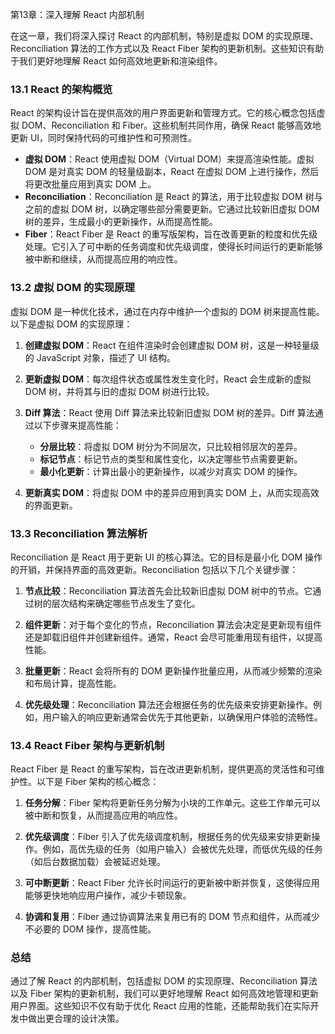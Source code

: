 第13章：深入理解 React 内部机制

在这一章，我们将深入探讨 React 的内部机制，特别是虚拟 DOM 的实现原理、Reconciliation 算法的工作方式以及 React Fiber 架构的更新机制。这些知识有助于我们更好地理解 React 如何高效地更新和渲染组件。

### **13.1 React 的架构概览**

React 的架构设计旨在提供高效的用户界面更新和管理方式。它的核心概念包括虚拟 DOM、Reconciliation 和 Fiber。这些机制共同作用，确保 React 能够高效地更新 UI，同时保持代码的可维护性和可预测性。

- **虚拟 DOM**：React 使用虚拟 DOM（Virtual DOM）来提高渲染性能。虚拟 DOM 是对真实 DOM 的轻量级副本，React 在虚拟 DOM 上进行操作，然后将更改批量应用到真实 DOM 上。
- **Reconciliation**：Reconciliation 是 React 的算法，用于比较虚拟 DOM 树与之前的虚拟 DOM 树，以确定哪些部分需要更新。它通过比较新旧虚拟 DOM 树的差异，生成最小的更新操作，从而提高性能。
- **Fiber**：React Fiber 是 React 的重写版架构，旨在改善更新的粒度和优先级处理。它引入了可中断的任务调度和优先级调度，使得长时间运行的更新能够被中断和继续，从而提高应用的响应性。

### **13.2 虚拟 DOM 的实现原理**

虚拟 DOM 是一种优化技术，通过在内存中维护一个虚拟的 DOM 树来提高性能。以下是虚拟 DOM 的实现原理：

1. **创建虚拟 DOM**：React 在组件渲染时会创建虚拟 DOM 树，这是一种轻量级的 JavaScript 对象，描述了 UI 结构。

2. **更新虚拟 DOM**：每次组件状态或属性发生变化时，React 会生成新的虚拟 DOM 树，并将其与旧的虚拟 DOM 树进行比较。

3. **Diff 算法**：React 使用 Diff 算法来比较新旧虚拟 DOM 树的差异。Diff 算法通过以下步骤来提高性能：
   - **分层比较**：将虚拟 DOM 树分为不同层次，只比较相邻层次的差异。
   - **标记节点**：标记节点的类型和属性变化，以决定哪些节点需要更新。
   - **最小化更新**：计算出最小的更新操作，以减少对真实 DOM 的操作。

4. **更新真实 DOM**：将虚拟 DOM 中的差异应用到真实 DOM 上，从而实现高效的界面更新。

### **13.3 Reconciliation 算法解析**

Reconciliation 是 React 用于更新 UI 的核心算法。它的目标是最小化 DOM 操作的开销，并保持界面的高效更新。Reconciliation 包括以下几个关键步骤：

1. **节点比较**：Reconciliation 算法首先会比较新旧虚拟 DOM 树中的节点。它通过树的层次结构来确定哪些节点发生了变化。

2. **组件更新**：对于每个变化的节点，Reconciliation 算法会决定是更新现有组件还是卸载旧组件并创建新组件。通常，React 会尽可能重用现有组件，以提高性能。

3. **批量更新**：React 会将所有的 DOM 更新操作批量应用，从而减少频繁的渲染和布局计算，提高性能。

4. **优先级处理**：Reconciliation 算法还会根据任务的优先级来安排更新操作。例如，用户输入的响应更新通常会优先于其他更新，以确保用户体验的流畅性。

### **13.4 React Fiber 架构与更新机制**

React Fiber 是 React 的重写架构，旨在改进更新机制，提供更高的灵活性和可维护性。以下是 Fiber 架构的核心概念：

1. **任务分解**：Fiber 架构将更新任务分解为小块的工作单元。这些工作单元可以被中断和恢复，从而提高应用的响应性。

2. **优先级调度**：Fiber 引入了优先级调度机制，根据任务的优先级来安排更新操作。例如，高优先级的任务（如用户输入）会被优先处理，而低优先级的任务（如后台数据加载）会被延迟处理。

3. **可中断更新**：React Fiber 允许长时间运行的更新被中断并恢复，这使得应用能够更快地响应用户操作，减少卡顿现象。

4. **协调和复用**：Fiber 通过协调算法来复用已有的 DOM 节点和组件，从而减少不必要的 DOM 操作，提高性能。

### **总结**

通过了解 React 的内部机制，包括虚拟 DOM 的实现原理、Reconciliation 算法以及 Fiber 架构的更新机制，我们可以更好地理解 React 如何高效地管理和更新用户界面。这些知识不仅有助于优化 React 应用的性能，还能帮助我们在实际开发中做出更合理的设计决策。